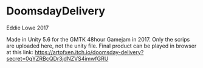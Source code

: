 # DoomsdayDelivery
Eddie Lowe 2017

Made in Unity 5.6 for the GMTK 48hour Gamejam in 2017.
Only the scrips are uploaded here, not the unity file.
Final product can be played in browser at this link:
https://artofxen.itch.io/doomsday-delivery?secret=0qYZRBcQDr3jdNZVS4imwfGRU
